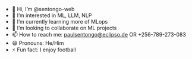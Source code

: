 - 👋 Hi, I’m @sentongo-web
- 👀 I’m interested in ML, LLM, NLP
- 🌱 I’m currently learning more of MLops
- 💞️ I’m looking to collaborate on ML projects
- 📫 How to reach me: paulsentongo@eclipso.de OR +256-789-273-083
- 😄 Pronouns: He/Him
- ⚡ Fun fact: I enjoy football 

<!---
sentongo-web/sentongo-web is a ✨ special ✨ repository because its `README.md` (this file) appears on your GitHub profile.
You can click the Preview link to take a look at your changes.
--->
